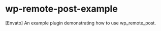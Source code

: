 wp-remote-post-example
======================

[Envato] An example plugin demonstrating how to use wp_remote_post.

